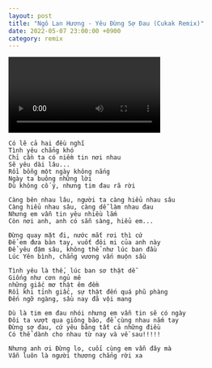 ```yaml
---
layout: post
title: "Ngô Lan Hương - Yêu Đừng Sợ Đau (Cukak Remix)"
date: 2022-05-07 23:00:00 +0900
category: remix
---
```


<div class="video-container">
    <video id="player" class="video-js vjs-default-skin vjs-big-play-centered" data-json="/public/json/remix/Ngô Lan Hương - Yêu Đừng Sợ Đau (Cukak Remix).json"></video>
</div>

```
Có lẽ cả hai đều nghĩ
Tình yêu chẳng khó
Chỉ cần ta có niềm tin nơi nhau
Sẽ yêu dài lâu...
Rồi bỗng một ngày không nắng
Ngày ta buông những lời
Dù không cố ý, nhưng tim đau rã rời

Càng bên nhau lâu, người ta càng hiểu nhau sâu
Càng hiểu nhau sâu, càng dễ làm nhau đau
Nhưng em vẫn tin yêu nhiều lắm
Còn nơi anh, anh có sẵn sàng, hiểu em...

Đừng quay mặt đi, nước mắt rơi thì cứ
Để em đưa bàn tay, vuốt đôi mi của anh này
Để yêu đậm sâu, không thể như lúc ban đầu
Lúc Yên bình, chẳng vương vấn muộn sầu

Tình yêu là thế, lúc ban sơ thật dễ
Giống như cơn ngủ mê
những giấc mơ thật êm đềm
Rồi khi tỉnh giấc, sự thật đến quá phũ phàng
Đến ngỡ ngàng, sầu nay đã vội mang

Dù là tim em đau nhói nhưng em vẫn tin sẽ có ngày
Đôi ta vượt qua giông bão, để cùng nhau nắm tay
Đừng sợ đau, cứ yêu bằng tất cả những điều
Có thể dành cho nhau từ nay và về sau!!!!!

Nhưng anh ơi Đừng lo, cuối cùng em vẫn đây mà
Vẫn luôn là người thương chẳng rời xa
```